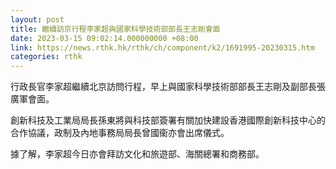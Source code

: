 ```yaml
---
layout: post
title: 繼續訪京行程李家超與國家科學技術部部長王志剛會面
date: 2023-03-15 09:02:14.000000000 +08:00
link: https://news.rthk.hk/rthk/ch/component/k2/1691995-20230315.htm
categories: rthk
---
```


行政長官李家超繼續北京訪問行程，早上與國家科學技術部部長王志剛及副部長張廣軍會面。

創新科技及工業局局長孫東將與科技部簽署有關加快建設香港國際創新科技中心的合作協議，政制及內地事務局局長曾國衞亦會出席儀式。

據了解，李家超今日亦會拜訪文化和旅遊部、海關總署和商務部。
